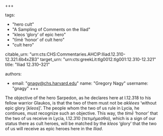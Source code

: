 +++

tags:
- "hero cult"
- "A Sampling of Comments on the Iliad"
- "kleos ‘glory’ of epic hero"
- "tīmē ‘honor’ of cult hero"
- "cult hero"

citable_urn: "urn:cts:CHS:Commentaries.AHCIP:Iliad.12.310-12.321.6b4xZB3"
target_urn: "urn:cts:greekLit:tlg0012.tlg001:12.310-12.321"
title: "Iliad 12.310–321"

authors:
- email: "gnagy@chs.harvard.edu"
  name: "Gregory Nagy"
  username: "gnagy"
+++

<p>The objective of the hero Sarpedon, as he declares here at I.12.318 to his fellow warrior Glaukos, is that the two of them must not be <em>akléees</em> ‘without epic glory [<em>kleos</em>]’. The people whom the two of us rule in Lycia, he continues, must recognize such an objective. This way, the <em>timē</em> ‘honor’ that the two of us receive in Lycia, I.12.310 (τετιμήμεσθα), which is a sign of our status there as cult heroes, will be matched by the <em>kleos</em> ‘glory’ that the two of us will receive as epic heroes here in the <em>Iliad</em>.</p>